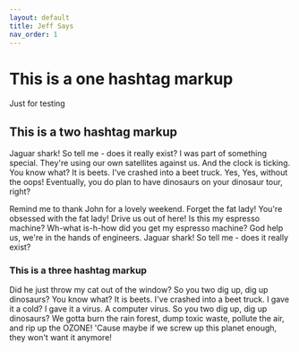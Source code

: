 ```yaml
---
layout: default
title: Jeff Says
nav_order: 1
---
```


# This is a one hashtag markup

Just for testing

## This is a two hashtag markup

Jaguar shark! So tell me - does it really exist? I was part of something special. They're using our own satellites against us. And the clock is ticking. You know what? It is beets. I've crashed into a beet truck. Yes, Yes, without the oops! Eventually, you do plan to have dinosaurs on your dinosaur tour, right?

Remind me to thank John for a lovely weekend. Forget the fat lady! You're obsessed with the fat lady! Drive us out of here! Is this my espresso machine? Wh-what is-h-how did you get my espresso machine? God help us, we're in the hands of engineers. Jaguar shark! So tell me - does it really exist?

### This is a three hashtag markup

Did he just throw my cat out of the window? So you two dig up, dig up dinosaurs? You know what? It is beets. I've crashed into a beet truck. I gave it a cold? I gave it a virus. A computer virus. So you two dig up, dig up dinosaurs? We gotta burn the rain forest, dump toxic waste, pollute the air, and rip up the OZONE! 'Cause maybe if we screw up this planet enough, they won't want it anymore!

